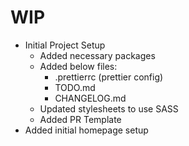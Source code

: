 # WIP

- Initial Project Setup
  - Added necessary packages
  - Added below files:
    - .prettierrc (prettier config)
    - TODO.md
    - CHANGELOG.md
  - Updated stylesheets to use SASS
  - Added PR Template
- Added initial homepage setup
